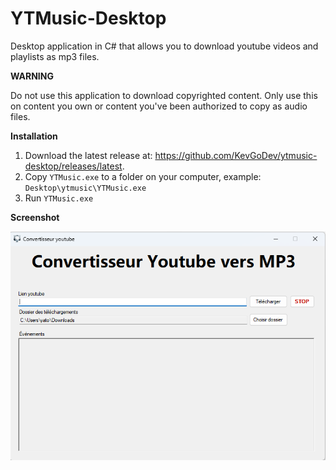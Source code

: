 # YTMusic-Desktop

Desktop application in C# that allows you to download youtube videos and playlists as mp3 files.

**WARNING**

Do not use this application to download copyrighted content. Only use this on content you own or content you've been authorized to copy as audio files.

**Installation**

1. Download the latest release at: https://github.com/KevGoDev/ytmusic-desktop/releases/latest.
2. Copy `YTMusic.exe` to a folder on your computer, example: `Desktop\ytmusic\YTMusic.exe`
3. Run `YTMusic.exe`

**Screenshot**

![alt text](docs/app.png)
